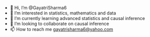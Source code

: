 - 👋 Hi, I’m @GayatriSharma6
- 👀 I’m interested in statistics, mathematics and data
- 🌱 I’m currently learning advanced statistics and causal inference 
- 💞️ I’m looking to collaborate on causal inference
- 📫 How to reach me gayatrisharma6@yahoo.com

<!---
GayatriSharma6/GayatriSharma6 is a ✨ special ✨ repository because its `README.md` (this file) appears on your GitHub profile.
You can click the Preview link to take a look at your changes.
--->
